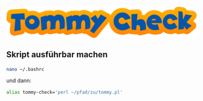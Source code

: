 <p align="center">
  <img src="md/font.png" alt="Tommy Check"/>
</p>

## Skript ausführbar machen

```bash
nano ~/.bashrc
```
und dann:

```bash
alias tommy-check='perl ~/pfad/zu/tommy.pl'
```
